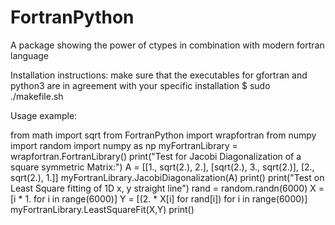 # FortranPython
A package showing the power of ctypes in combination with modern fortran language

Installation instructions:
make sure that the executables for gfortran and python3 are in agreement with your specific installation
$ sudo ./makefile.sh
 
Usage example:

from math import sqrt
from FortranPython import wrapfortran
from numpy import random
import numpy as np
myFortranLibrary = wrapfortran.FortranLibrary()
print("Test for Jacobi Diagonalization of a square symmetric Matrix:")
A = [[1., sqrt(2.), 2.],
      [sqrt(2.), 3., sqrt(2.)],
      [2., sqrt(2.), 1.]]
myFortranLibrary.JacobiDiagonalization(A)
print()
print("Test on Least Square fitting of 1D x, y straight line")
rand = random.randn(6000)
X = [i * 1. for i in range(6000)]
Y = [(2. * X[i] for rand[i]) for i in range(6000)]
myFortranLibrary.LeastSquareFit(X,Y)
print()





